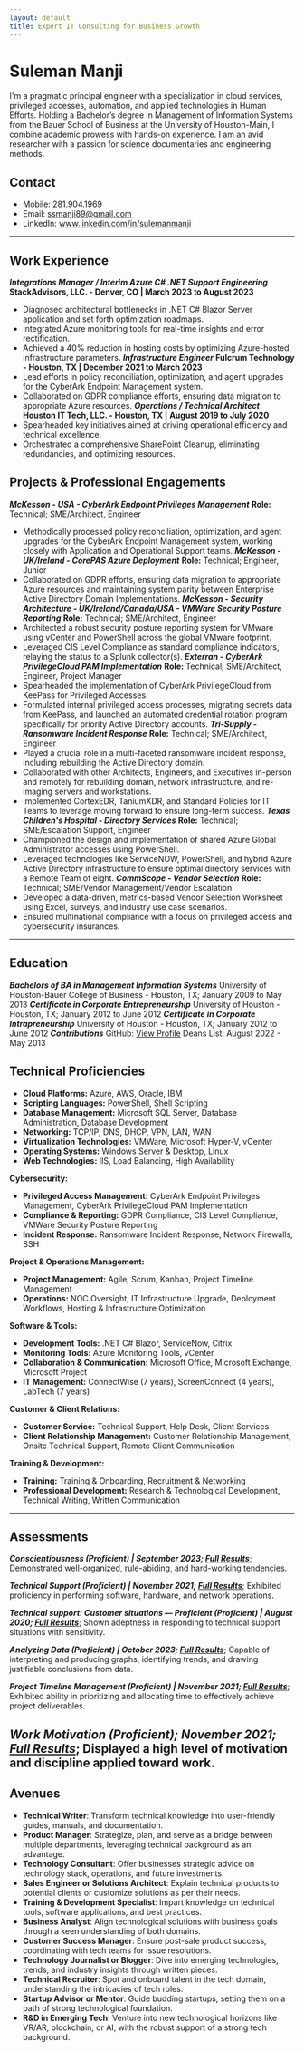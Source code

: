 ```yaml
---
layout: default
title: Expert IT Consulting for Business Growth
---
```


# Suleman Manji
I'm a pragmatic principal engineer with a specialization in cloud services, privileged accesses, automation, and applied technologies in Human Efforts. Holding a Bachelor’s degree in Management of Information Systems from the Bauer School of Business at the University of Houston-Main, I combine academic prowess with hands-on experience. I am an avid researcher with a passion for science documentaries and engineering methods.

## Contact
- Mobile: 281.904.1969
- Email: ssmanji89@gmail.com
- LinkedIn: www.linkedin.com/in/sulemanmanji
---
## Work Experience
***Integrations Manager / Interim Azure C# .NET Support Engineering***
**StackAdvisors, LLC. - Denver, CO | March 2023 to August 2023**
- Diagnosed architectural bottlenecks in .NET C# Blazor Server application and set forth optimization roadmaps.
- Integrated Azure monitoring tools for real-time insights and error rectification.
- Achieved a 40% reduction in hosting costs by optimizing Azure-hosted infrastructure parameters.
***Infrastructure Engineer***
**Fulcrum Technology - Houston, TX | December 2021 to March 2023**
- Lead efforts in policy reconciliation, optimization, and agent upgrades for the CyberArk Endpoint Management system.
- Collaborated on GDPR compliance efforts, ensuring data migration to appropriate Azure resources.
***Operations / Technical Architect***
**Houston IT Tech, LLC. - Houston, TX | August 2019 to July 2020**
- Spearheaded key initiatives aimed at driving operational efficiency and technical excellence.
- Orchestrated a comprehensive SharePoint Cleanup, eliminating redundancies, and optimizing resources.

## Projects & Professional Engagements
***McKesson - USA - CyberArk Endpoint Privileges Management***
**Role:** Technical; SME/Architect, Engineer  
- Methodically processed policy reconciliation, optimization, and agent upgrades for the CyberArk Endpoint Management system, working closely with Application and Operational Support teams.
***McKesson - UK/Ireland - CorePAS Azure Deployment***
**Role:** Technical; Engineer, Junior  
- Collaborated on GDPR efforts, ensuring data migration to appropriate Azure resources and maintaining system parity between Enterprise Active Directory Domain Implementations.
***McKesson - Security Architecture - UK/Ireland/Canada/USA - VMWare Security Posture Reporting***
**Role:** Technical; SME/Architect, Engineer  
- Architected a robust security posture reporting system for VMware using vCenter and PowerShell across the global VMware footprint.
- Leveraged CIS Level Compliance as standard compliance indicators, relaying the status to a Splunk collector(s).
***Exterran - CyberArk PrivilegeCloud PAM Implementation***
**Role:** Technical; SME/Architect, Engineer, Project Manager  
- Spearheaded the implementation of CyberArk PrivilegeCloud from KeePass for Privileged Accesses.
- Formulated internal privileged access processes, migrating secrets data from KeePass, and launched an automated credential rotation program specifically for priority Active Directory accounts.
***Tri-Supply - Ransomware Incident Response***
**Role:** Technical; SME/Architect, Engineer  
- Played a crucial role in a multi-faceted ransomware incident response, including rebuilding the Active Directory domain.
- Collaborated with other Architects, Engineers, and Executives in-person and remotely for rebuilding domain, network infrastructure, and re-imaging servers and workstations.
- Implemented CortexEDR, TaniumXDR, and Standard Policies for IT Teams to leverage moving forward to ensure long-term success.
***Texas Children's Hospital - Directory Services***
**Role:** Technical; SME/Escalation Support, Engineer  
- Championed the design and implementation of shared Azure Global Administrator accesses using PowerShell.
- Leveraged technologies like ServiceNOW, PowerShell, and hybrid Azure Active Directory infrastructure to ensure optimal directory services with a Remote Team of eight.
***CommScope - Vendor Selection***
**Role:** Technical; SME/Vendor Management/Vendor Escalation  
- Developed a data-driven, metrics-based Vendor Selection Worksheet using Excel, surveys, and industry use case scenarios.
- Ensured multinational compliance with a focus on privileged access and cybersecurity insurances.

---

## Education
***Bachelors of BA in Management Information Systems***
University of Houston-Bauer College of Business - Houston, TX; January 2009 to May 2013
***Certificate in Corporate Entrepreneurship***
University of Houston - Houston, TX; January 2012 to June 2012
***Certificate in Corporate Intrapreneurship***
University of Houston - Houston, TX; January 2012 to June 2012
***Contributions***
GitHub: [View Profile](https://github.com/ssmanji89)
Deans List: August 2022 - May 2013

## Technical Proficiencies 

- **Cloud Platforms:** Azure, AWS, Oracle, IBM
- **Scripting Languages:** PowerShell, Shell Scripting
- **Database Management:** Microsoft SQL Server, Database Administration, Database Development
- **Networking:** TCP/IP, DNS, DHCP, VPN, LAN, WAN
- **Virtualization Technologies:** VMWare, Microsoft Hyper-V, vCenter
- **Operating Systems:** Windows Server & Desktop, Linux
- **Web Technologies:** IIS, Load Balancing, High Availability

**Cybersecurity:**
- **Privileged Access Management:** CyberArk Endpoint Privileges Management, CyberArk PrivilegeCloud PAM Implementation
- **Compliance & Reporting:** GDPR Compliance, CIS Level Compliance, VMWare Security Posture Reporting
- **Incident Response:** Ransomware Incident Response, Network Firewalls, SSH

**Project & Operations Management:**
- **Project Management:** Agile, Scrum, Kanban, Project Timeline Management
- **Operations:** NOC Oversight, IT Infrastructure Upgrade, Deployment Workflows, Hosting & Infrastructure Optimization

**Software & Tools:**
- **Development Tools:** .NET C# Blazor, ServiceNow, Citrix
- **Monitoring Tools:** Azure Monitoring Tools, vCenter
- **Collaboration & Communication:** Microsoft Office, Microsoft Exchange, Microsoft Project
- **IT Management:** ConnectWise (7 years), ScreenConnect (4 years), LabTech (7 years)

**Customer & Client Relations:**
- **Customer Service:** Technical Support, Help Desk, Client Services
- **Client Relationship Management:** Customer Relationship Management, Onsite Technical Support, Remote Client Communication

**Training & Development:**
- **Training:** Training & Onboarding, Recruitment & Networking
- **Professional Development:** Research & Technological Development, Technical Writing, Written Communication
---
## Assessments
***Conscientiousness (Proficient) | September 2023; [Full Results](https://share.indeedassessments.com/attempts/b4a24f57368b55ea4d38da8e75007871eed53dc074545cb7)***; Demonstrated well-organized, rule-abiding, and hard-working tendencies.
  
***Technical Support (Proficient) | November 2021; [Full Results](https://share.indeedassessments.com/attempts/5611fa33d2af7f3cac06a66e93bcc1efeed53dc074545cb7)***; Exhibited proficiency in performing software, hardware, and network operations.
  
***Technical support: Customer situations — Proficient (Proficient) | August 2020; [Full Results](https://share.indeedassessments.com/attempts/07b4e7e62e91b93ea1f7d9cad8fa05d0eed53dc074545cb7)***; Shown adeptness in responding to technical support situations with sensitivity.
  
***Analyzing Data (Proficient) | October 2023; [Full Results](https://share.indeedassessments.com/attempts/37868e532570a885784ff74262097ea8eed53dc074545cb7)***; Capable of interpreting and producing graphs, identifying trends, and drawing justifiable conclusions from data.
  
***Project Timeline Management (Proficient) | November 2021; [Full Results](https://share.indeedassessments.com/attempts/ad06e39524d862ffa8083c362fd84210eed53dc074545cb7)***; Exhibited ability in prioritizing and allocating time to effectively achieve project deliverables.
  
***Work Motivation (Proficient); November 2021; [Full Results](https://share.indeedassessments.com/attempts/d5115f7fc85e02b340a34748799d8c29eed53dc074545cb7)***; Displayed a high level of motivation and discipline applied toward work.
---
## Avenues
- **Technical Writer**: Transform technical knowledge into user-friendly guides, manuals, and documentation.
- **Product Manager**: Strategize, plan, and serve as a bridge between multiple departments, leveraging technical background as an advantage.
- **Technology Consultant**: Offer businesses strategic advice on technology stack, operations, and future investments.
- **Sales Engineer or Solutions Architect**: Explain technical products to potential clients or customize solutions as per their needs.
- **Training & Development Specialist**: Impart knowledge on technical tools, software applications, and best practices.
- **Business Analyst**: Align technological solutions with business goals through a keen understanding of both domains.
- **Customer Success Manager**: Ensure post-sale product success, coordinating with tech teams for issue resolutions.
- **Technology Journalist or Blogger**: Dive into emerging technologies, trends, and industry insights through written pieces.
- **Technical Recruiter**: Spot and onboard talent in the tech domain, understanding the intricacies of tech roles.
- **Startup Advisor or Mentor**: Guide budding startups, setting them on a path of strong technological foundation.
- **R&D in Emerging Tech**: Venture into new technological horizons like VR/AR, blockchain, or AI, with the robust support of a strong tech background.

